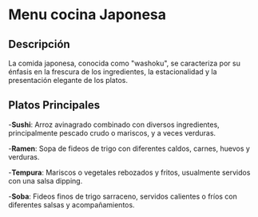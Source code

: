# Menu cocina Japonesa

## Descripción
La comida japonesa, conocida como "washoku", se caracteriza por su énfasis en la frescura de los ingredientes, la estacionalidad y la presentación elegante de los platos.

## Platos Principales

-**Sushi**: Arroz avinagrado combinado con diversos ingredientes, principalmente pescado crudo o mariscos, y a veces verduras.

-**Ramen**: Sopa de fideos de trigo con diferentes caldos, carnes, huevos y verduras.

-**Tempura**: Mariscos o vegetales rebozados y fritos, usualmente servidos con una salsa dipping.

-**Soba**: Fideos finos de trigo sarraceno, servidos calientes o fríos con diferentes salsas y acompañamientos. 
